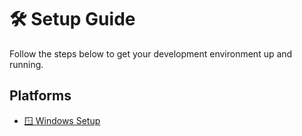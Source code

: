# 🛠️ Setup Guide

Follow the steps below to get your development environment up and running.

## Platforms

- [🪟 Windows Setup](Setup/Windows.md)  
